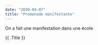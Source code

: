 ```yaml
---
date: "2020-04-07"
title: "Promenade manifestante"
---
```


On a fait une manifestation dans une école

{{ .Title }}
